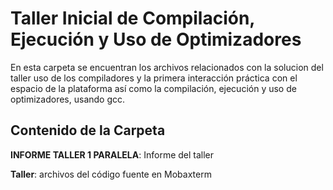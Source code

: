 # Taller Inicial de Compilación, Ejecución y Uso de Optimizadores

En esta carpeta se encuentran los archivos relacionados con la solucion del taller uso de los compiladores y la primera interacción práctica con el espacio de la plataforma así como la compilación, ejecución y uso de optimizadores, usando gcc.

## Contenido de la Carpeta
**INFORME TALLER 1 PARALELA**: Informe del taller

**Taller**: archivos del código fuente en Mobaxterm
 


